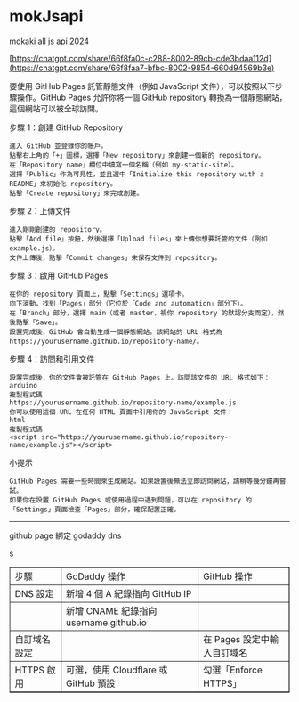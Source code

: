 # mokJsapi

mokaki all js api 2024

[https://chatgpt.com/share/66f8fa0c-c288-8002-89cb-cde3bdaa112d](https://chatgpt.com/share/66f8faa7-bfbc-8002-9854-660d94569b3e)


要使用 GitHub Pages 託管靜態文件（例如 JavaScript 文件），可以按照以下步驟操作。GitHub Pages 允許你將一個 GitHub repository 轉換為一個靜態網站，這個網站可以被全球訪問。

步驟 1：創建 GitHub Repository
  
    進入 GitHub 並登錄你的帳戶。
    點擊右上角的「+」圖標，選擇「New repository」來創建一個新的 repository。
    在「Repository name」欄位中填寫一個名稱（例如 my-static-site）。
    選擇「Public」作為可見性，並且選中「Initialize this repository with a README」來初始化 repository。
    點擊「Create repository」來完成創建。

步驟 2：上傳文件

    進入剛剛創建的 repository。
    點擊「Add file」按鈕，然後選擇「Upload files」來上傳你想要託管的文件（例如 example.js）。
    文件上傳後，點擊「Commit changes」來保存文件到 repository。

步驟 3：啟用 GitHub Pages

    在你的 repository 頁面上，點擊「Settings」選項卡。
    向下滾動，找到「Pages」部分（它位於「Code and automation」部分下）。
    在「Branch」部分，選擇 main（或者 master，視你 repository 的默認分支而定），然後點擊「Save」。
    設置完成後，GitHub 會自動生成一個靜態網站。該網站的 URL 格式為 https://yourusername.github.io/repository-name/。

步驟 4：訪問和引用文件

    設置完成後，你的文件會被託管在 GitHub Pages 上。訪問該文件的 URL 格式如下：
    arduino
    複製程式碼
    https://yourusername.github.io/repository-name/example.js
    你可以使用這個 URL 在任何 HTML 頁面中引用你的 JavaScript 文件：
    html
    複製程式碼
    <script src="https://yourusername.github.io/repository-name/example.js"></script>

小提示

    GitHub Pages 需要一些時間來生成網站。如果設置後無法立即訪問網站，請稍等幾分鐘再嘗試。
    如果你在設置 GitHub Pages 或使用過程中遇到問題，可以在 repository 的「Settings」頁面檢查「Pages」部分，確保配置正確。

---


github page 綁定 godaddy dns


<table border="1">
  <tr>
    <td >步驟</td>
    <td >GoDaddy 操作</td>
    <td >GitHub 操作</td>
  </tr>
  <tr>
    <td>DNS 設定</td>
    <td>新增 4 個 A 紀錄指向 GitHub IP</td>
    <td></td>
  </tr>
  <tr>
    <td></td>
    <td>新增 CNAME 紀錄指向 username.github.io</td>
    <td></td>
  </tr>
    <tr>s
    <td>自訂域名設定</td>
    <td></td>
    <td>在 Pages 設定中輸入自訂域名</td>
  </tr>
    <tr>
    <td>HTTPS 啟用</td>
    <td>可選，使用 Cloudflare 或 GitHub 預設</td>
    <td>勾選「Enforce HTTPS」</td>
  </tr>
</table>

